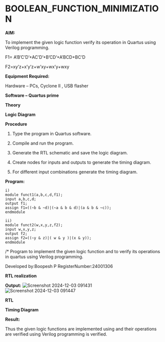 # BOOLEAN_FUNCTION_MINIMIZATION

**AIM:**

To implement the given logic function verify its operation in Quartus using Verilog programming.

F1= A’B’C’D’+AC’D’+B’CD’+A’BCD+BC’D 

F2=xy’z+x’y’z+w’xy+wx’y+wxy

**Equipment Required:**

Hardware – PCs, Cyclone II , USB flasher

**Software – Quartus prime**

**Theory**

**Logic Diagram**

**Procedure**

1.	Type the program in Quartus software.

2.	Compile and run the program.

3.	Generate the RTL schematic and save the logic diagram.

4.	Create nodes for inputs and outputs to generate the timing diagram.

5.	For different input combinations generate the timing diagram.


**Program:**
```
i)
module funct1(a,b,c,d,f1);
input a,b,c,d;
output f1;
assign f1=((~b & ~d)|(~a & b & d)|(a & b & ~c));
endmodule

ii)
module funct2(w,x,y,z,f2);
input w,x,y,z;
output f2;
assign f2=((~y & z)|( w & y )|(x & y));
endmodule
```
/* Program to implement the given logic function and to verify its operations in quartus using Verilog programming. 

Developed by:Boopesh P RegisterNumber:24001306


**RTL realization**

**Output:**
![Screenshot 2024-12-03 091431](https://github.com/user-attachments/assets/8b8d9024-4d07-4f4b-a718-87b94ff19bbd)
![Screenshot 2024-12-03 091447](https://github.com/user-attachments/assets/250d0e09-b664-4ce6-a22d-08c71b3684b8)



**RTL**

**Timing Diagram**

**Result:**

Thus the given logic functions are implemented using and their operations are verified using Verilog programming is verified.

